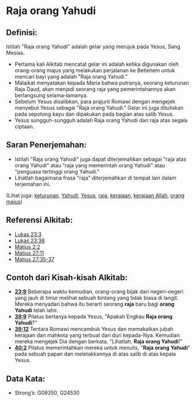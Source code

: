 # Raja orang Yahudi

## Definisi:

Istilah "Raja orang Yahudi" adalah gelar yang merujuk pada Yesus, Sang Mesias.

* Pertama kali Alkitab mencatat gelar ini adalah ketika digunakan oleh orang-orang majus yang melakukan perjalanan ke Betlehem untuk mencari bayi yang adalah "Raja orang Yahudi."
* Malaikat menyatakan kepada Maria bahwa putranya, seorang keturunan Raja Daud, akan menjadi seorang raja yang pemerintahannya akan berlangsung selama-lamanya.
* Sebelum Yesus disalibkan, para prajurit Romawi dengan mengejek menyebut Yesus sebagai "Raja orang Yahudi." Gelar ini juga dituliskan pada sepotong kayu dan dipakukan pada bagian atas salib Yesus.
* Yesus sungguh-sungguh adalah Raja orang Yahudi dan raja atas segala ciptaan.

## Saran Penerjemahan:

* Istilah "Raja orang Yahudi" juga dapat diterjemahkan sebagai "raja atas orang Yahudi" atau "raja yang memerintah orang Yahudi" atau "penguasa tertinggi orang Yahudi."
* Lihatlah bagaimana frasa "raja" diterjemahkan di tempat lain dalam terjemahan ini.

(Lihat juga: [keturunan](../other/descendant.md), [Yahudi](../kt/jew.md), [Yesus](../kt/jesus.md), [raja](../other/king.md), [kerajaan](../other/kingdom.md), [kerajaan Allah](../kt/kingdomofgod.md), [orang majus](../other/wisemen.md))

## Referensi Alkitab:

* [Lukas 23:3](rc://en/tn/help/luk/23/03)
* [Lukas 23:38](rc://en/tn/help/luk/23/38)
* [Matius 2:2](rc://en/tn/help/mat/02/02)
* [Matius 27:11](rc://en/tn/help/mat/27/11)
* [Matius 27:35-37](rc://en/tn/help/mat/27/35)

## Contoh dari Kisah-kisah Alkitab:

* __[23:9](rc://en/tn/help/obs/23/09)__ Beberapa waktu kemudian, orang-orang bijak dari negeri-negeri yang jauh di timur melihat sebuah bintang yang tidak biasa di langit. Mereka menyadari bahwa itu berarti seorang __raja__ baru bagi __orang Yahudi__ telah lahir.
* __[39:9](rc://en/tn/help/obs/39/09)__ Pilatus bertanya kepada Yesus, "Apakah Engkau __Raja orang Yahudi__?”
* __[39:12](rc://en/tn/help/obs/39/12)__ Tentara Romawi mencambuk Yesus dan memakaikan jubah kerajaan dan mahkota yang terbuat dari duri kepada-Nya. Kemudian mereka mengejek Dia dengan berkata, "Lihatlah, __Raja orang Yahudi__!”
* __[40:2](rc://en/tn/help/obs/40/02)__ Pilatus memerintahkan mereka untuk menulis, "__Raja orang Yahudi__" pada sebuah papan dan meletakkannya di atas salib di atas kepala Yesus.

## Data Kata:

* Strong’s: G09350, G24530
